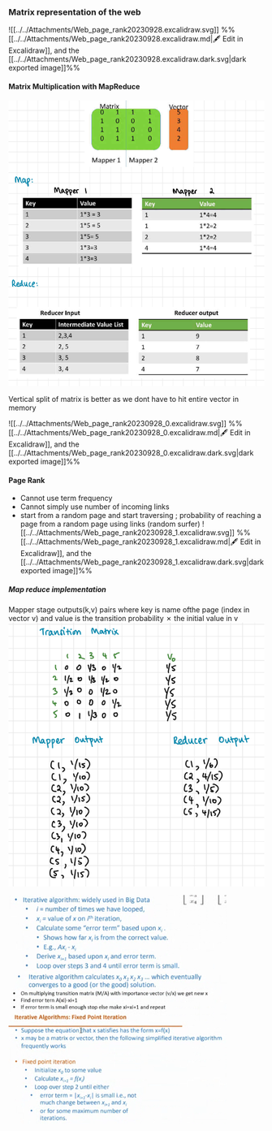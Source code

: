### Matrix representation of the web

![[../../Attachments/Web_page_rank20230928.excalidraw.svg]]
%%[[../../Attachments/Web_page_rank20230928.excalidraw.md|🖋 Edit in Excalidraw]], and the [[../../Attachments/Web_page_rank20230928.excalidraw.dark.svg|dark exported image]]%%

#### Matrix Multiplication with MapReduce
![](../../Attachments/Web_page_rank-20230928-1.png)

Vertical split of matrix is better as we dont have to hit entire vector in memory


![[../../Attachments/Web_page_rank20230928_0.excalidraw.svg]]
%%[[../../Attachments/Web_page_rank20230928_0.excalidraw.md|🖋 Edit in Excalidraw]], and the [[../../Attachments/Web_page_rank20230928_0.excalidraw.dark.svg|dark exported image]]%%

#### Page Rank

- Cannot use term frequency
- Cannot simply use number of incoming links
- start from a random page and start traversing ; probability of reaching a page from a random page using links (random surfer)
![[../../Attachments/Web_page_rank20230928_1.excalidraw.svg]]
%%[[../../Attachments/Web_page_rank20230928_1.excalidraw.md|🖋 Edit in Excalidraw]], and the [[../../Attachments/Web_page_rank20230928_1.excalidraw.dark.svg|dark exported image]]%%

##### Map reduce implementation
Mapper stage outputs(k,v) pairs where key is name ofthe page (index in vector v) and value is the transition probability ✗ the initial value in v
![](../../Attachments/Web_page_rank-20230928-5.png)

![](../../Attachments/Web_page_rank-20230928-6.png)